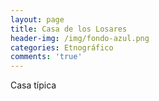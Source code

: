 ```yaml
---
layout: page
title: Casa de los Losares
header-img: /img/fondo-azul.png
categories: Etnográfico
comments: 'true'
---
```



Casa típica

<div class="photos">
</div>
